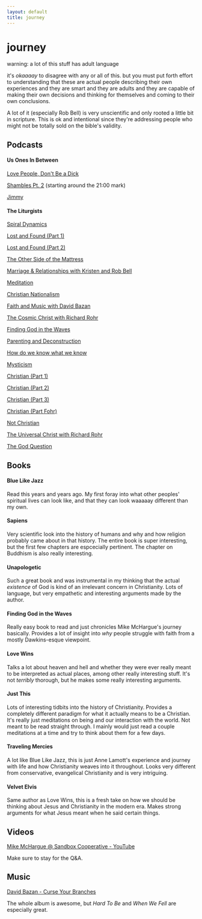```yaml
---
layout: default
title: journey
---
```


# journey

warning: a lot of this stuff has adult language

it's _okaaaay_ to disagree with any or all of this. but you must put forth effort to understanding that these are actual people describing their own experiences and they are smart and they are adults and they are capable of making their own decisions and thinking for themselves and coming to their own conclusions.

A lot of it (especially Rob Bell) is very unscientific and only rooted a little bit in scripture. This is ok and intentional since they're addressing people who might not be totally sold on the bible's validity.

## Podcasts

#### Us Ones In Between

[Love People, Don't Be a Dick](https://usbetween.com/episodes/ep-1-Johnny-Bloom.html)

[Shambles Pt. 2](https://usbetween.com/episodes/ep-3-Christian-Boddy.html) (starting around the 21:00 mark)

[Jimmy](https://usbetween.com/episodes/ep-5-Jimmy-Haring.html)

#### The Liturgists

[Spiral Dynamics](https://theliturgists.com/podcast/2014/9/23/episode-5-spiral-dynamics)

[Lost and Found (Part 1)](https://theliturgists.com/podcast/2014/10/14/episode-6-lost-and-found-part-1)

[Lost and Found (Part 2)](https://theliturgists.com/podcast/2014/10/27/episode7-lost-and-found-part-2)

[The Other Side of the Mattress](https://theliturgists.com/podcast/2015/1/11/episode-11-the-other-side-of-the-matress)

[Marriage & Relationships with Kristen and Rob Bell](https://theliturgists.com/podcast/2015/1/26/episode-12-marriage-relationships-with-kristen-and-rob-bell)

[Meditation](https://theliturgists.com/podcast/2015/2/23/episode-14-meditation)

[Christian Nationalism](https://theliturgists.com/podcast/2015/9/21/episode-24-christian-nationalism)

[Faith and Music with David Bazan](https://theliturgists.com/podcast/2015/10/20/episode-26-faith-and-music-with-david-bazan)

[The Cosmic Christ with Richard Rohr](https://theliturgists.com/podcast/2016/4/12/episode-35-the-cosmic-christ-with-richard-rohr)

[Finding God in the Waves](https://theliturgists.com/podcast/2016/9/13/finding-god-in-the-waves-episode-39)

[Parenting and Deconstruction](https://theliturgists.com/podcast/2017/1/24/parenting-and-deconstruction)

[How do we know what we know](https://theliturgists.com/podcast/2017/2/21/how-do-we-know-what-we-know-epistemology)

[Mysticism](https://theliturgists.com/podcast/2018/5/2/mysticism)

[Christian (Part 1)](https://theliturgists.com/podcast/2018/9/20/christian-part-1)

[Christian (Part 2)](https://theliturgists.com/podcast/2018/9/27/christian-part-2)

[Christian (Part 3)](https://theliturgists.com/podcast/2018/10/4/christian-part-3)

[Christian (Part Fohr)](https://theliturgists.com/podcast/2018/10/18/christian-part-fohr)

[Not Christian](https://theliturgists.com/podcast/2018/11/14/not-christian)

[The Universal Christ with Richard Rohr](https://theliturgists.com/podcast/2019/3/24/the-universal-christ-with-richard-rohr)

[The God Question](https://theliturgists.com/podcast/2019/5/2/the-god-question)

## Books

#### Blue Like Jazz

Read this years and years ago. My first foray into what other peoples' spiritual lives can look like, and that they can look waaaaay different than my own.

#### Sapiens

Very scientific look into the history of humans and why and how religion probably came about in that history. The entire book is super interesting, but the first few chapters are espcecially pertinent. The chapter on Buddhism is also really interesting.

#### Unapologetic

Such a great book and was instrumental in my thinking that the actual _existence_ of God is kind of an irrelevant concern in Christianity. Lots of language, but very empathetic and interesting arguments made by the author.

#### Finding God in the Waves

Really easy book to read and just chronicles Mike McHargue's journey basically. Provides a lot of insight into _why_ people struggle with faith from a mostly Dawkins-esque viewpoint.

#### Love Wins

Talks a lot about heaven and hell and whether they were ever really meant to be interpreted as actual places, among other really interesting stuff. It's not _terribly_ thorough, but he makes some really interesting arguments.

#### Just This

Lots of interesting tidbits into the history of Christianity. Provides a completely different paradigm for what it actually means to be a Christian. It's really just meditations on being and our interaction with the world. Not meant to be read straight through. I mainly would just read a couple meditations at a time and try to think about them for a few days.

#### Traveling Mercies

A lot like Blue Like Jazz, this is just Anne Lamott's experience and journey with life and how Christianity weaves into it throughout. Looks very different from conservative, evangelical Christianity and is very intriguing.

#### Velvet Elvis

Same author as Love Wins, this is a fresh take on how we should be thinking about Jesus and Christianity in the modern era. Makes strong arguments for what Jesus meant when he said certain things.

## Videos

[Mike McHargue @ Sandbox Cooperative - YouTube](https://www.youtube.com/watch?v=pTCHVXnl2s8)

Make sure to stay for the Q&A.

## Music

[David Bazan - Curse Your Branches](https://open.spotify.com/album/2ctAnRgaplxpP5soDM9pPX?si=a2Xkg-IYRzaVwQWFfC8kMg)

The whole album is awesome, but _Hard To Be_ and _When We Fell_ are especially great.
